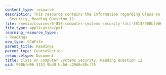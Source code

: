 ```yaml
---
content_type: resource
description: This resource contains the information regarding Class on Computer Systems
  Security, Reading Question 12.
file: /media/courses/6-858-computer-systems-security-fall-2014/900bfe0631529bd0bc6dc29d6e38cf76_MIT6_858F14_Reading12.pdf
file_type: application/pdf
learning_resource_types:
- Readings
ocw_type: OCWFile
parent_title: Readings
parent_type: CourseSection
resourcetype: Document
title: Class on Computer Systems Security, Reading Question 12
uid: 900bfe06-3152-9bd0-bc6d-c29d6e38cf76
---
```

